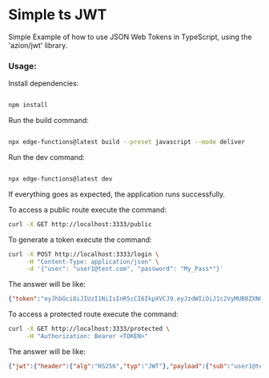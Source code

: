# Simple ts JWT

Simple Example of how to use JSON Web Tokens in TypeScript, using the 'azion/jwt' library.

### Usage:

Install dependencies:

```bash

npm install

```

Run the build command:

```bash

npx edge-functions@latest build --preset javascript --mode deliver

```

Run the dev command:

```bash

npx edge-functions@latest dev

```

If everything goes as expected, the application runs successfully.

To access a public route execute the command:

```bash
curl -X GET http://localhost:3333/public
```

To generate a token execute the command:

```bash
curl -X POST http://localhost:3333/login \
     -H "Content-Type: application/json" \
     -d '{"user": "user1@test.com", "password": "My_Pass*"}'
```

The answer will be like:

```json
{"token":"eyJhbGciOiJIUzI1NiIsInR5cCI6IkpXVCJ9.eyJzdWIiOiJ1c2VyMUB0ZXN0LmNvbSIsInJvbGUiOiJhZG1pbiIsImV4cCI6MTcyMDgwMTQ5OX0.ZN0T7VjxUD7rGT4QUTE0P-Id8mZH0tjAhqweScycOHE"}
```

To access a protected route execute the command:

```bash
curl -X GET http://localhost:3333/protected \
     -H "Authorization: Bearer <TOKEN>"
```

The answer will be like:

```json
{"jwt":{"header":{"alg":"HS256","typ":"JWT"},"payload":{"sub":"user1@test.com","role":"admin","exp":1720801499}},"message":"Protected route."}
```
